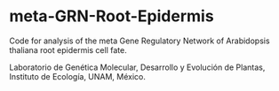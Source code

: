 # meta-GRN-Root-Epidermis

Code for analysis of the meta Gene Regulatory Network of Arabidopsis thaliana root epidermis cell fate.

Laboratorio de Genética Molecular, Desarrollo y Evolución de Plantas, Instituto de Ecología, UNAM, México.
